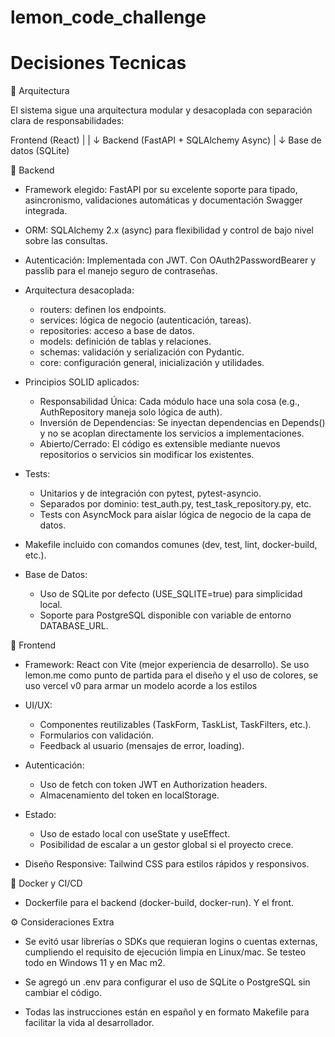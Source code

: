 # lemon_code_challenge

# Decisiones Tecnicas

📐 Arquitectura 

El sistema sigue una arquitectura modular y desacoplada con separación clara de responsabilidades:

Frontend (React) 
      |
      | 
      ↓
Backend (FastAPI + SQLAlchemy Async)
      |
      ↓
Base de datos (SQLite)

🧱 Backend

* Framework elegido: FastAPI por su excelente soporte para tipado, asincronismo, validaciones automáticas y documentación Swagger integrada.

* ORM: SQLAlchemy 2.x (async) para flexibilidad y control de bajo nivel sobre las consultas.

* Autenticación: Implementada con JWT. Con OAuth2PasswordBearer y passlib para el manejo seguro de contraseñas.

* Arquitectura desacoplada:
    * routers: definen los endpoints.
    * services: lógica de negocio (autenticación, tareas).
    * repositories: acceso a base de datos.
    * models: definición de tablas y relaciones.
    * schemas: validación y serialización con Pydantic.
    * core: configuración general, inicialización y utilidades.

* Principios SOLID aplicados:
    * Responsabilidad Única: Cada módulo hace una sola cosa (e.g., AuthRepository maneja solo lógica de auth).
    * Inversión de Dependencias: Se inyectan dependencias en Depends() y no se acoplan directamente los servicios a implementaciones.
    * Abierto/Cerrado: El código es extensible mediante nuevos repositorios o servicios sin modificar los existentes.

* Tests:
    * Unitarios y de integración con pytest, pytest-asyncio.
    * Separados por dominio: test_auth.py, test_task_repository.py, etc.
    * Tests con AsyncMock para aislar lógica de negocio de la capa de datos.

* Makefile incluido con comandos comunes (dev, test, lint, docker-build, etc.).

* Base de Datos:
    * Uso de SQLite por defecto (USE_SQLITE=true) para simplicidad local.
    * Soporte para PostgreSQL disponible con variable de entorno DATABASE_URL.

🧩 Frontend
* Framework: React con Vite (mejor experiencia de desarrollo). Se uso lemon.me como punto de partida para el diseño y el uso de colores, se uso vercel v0 para armar un modelo acorde a los estilos

* UI/UX:
    * Componentes reutilizables (TaskForm, TaskList, TaskFilters, etc.).
    * Formularios con validación.
    * Feedback al usuario (mensajes de error, loading).

* Autenticación:
    * Uso de fetch con token JWT en Authorization headers.
    * Almacenamiento del token en localStorage.

* Estado:
    * Uso de estado local con useState y useEffect.
    * Posibilidad de escalar a un gestor global si el proyecto crece.

* Diseño Responsive: Tailwind CSS para estilos rápidos y responsivos.

🐳 Docker y CI/CD

* Dockerfile para el backend (docker-build, docker-run). Y el front.

⚙️ Consideraciones Extra

* Se evitó usar librerías o SDKs que requieran logins o cuentas externas, cumpliendo el requisito de ejecución limpia en Linux/mac. Se testeo todo en Windows 11 y en Mac m2. <Enlace al video>

* Se agregó un .env para configurar el uso de SQLite o PostgreSQL sin cambiar el código.

* Todas las instrucciones están en español y en formato Makefile para facilitar la vida al desarrollador.


